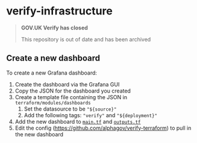 # verify-infrastructure

>**GOV.UK Verify has closed**
>
>This repository is out of date and has been archived

## Create a new dashboard

To create a new Grafana dashboard:

1. Create the dashboard via the Grafana GUI
2. Copy the JSON for the dashboard you created
3. Create a template file containing the JSON in `terraform/modules/dashboards`
   1. Set the datasource to be `"${source}"`
   2. Add the following tags: `"verify"` and `"${deployment}"`
4. Add the new dashboard to [`main.tf`](terraform/modules/dashboards/main.tf) and [`outputs.tf`](terraform/modules/dashboards/outputs.tf)
5. Edit the config (https://github.com/alphagov/verify-terraform) to pull in the new dashboard


